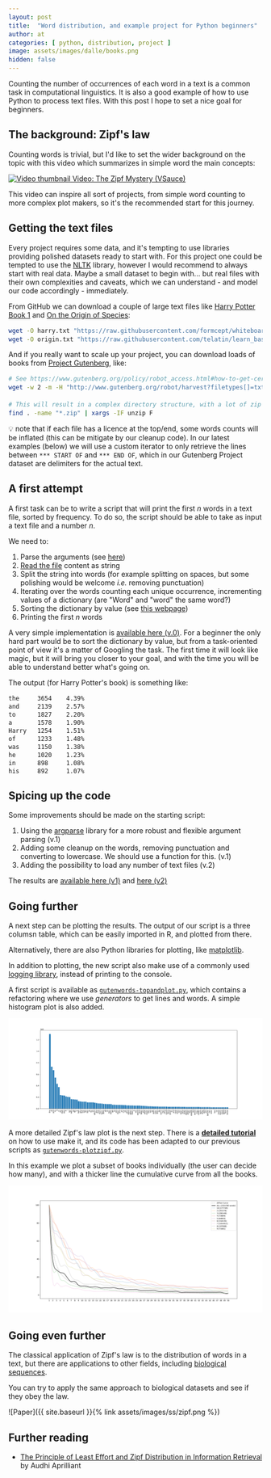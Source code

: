 ```yaml
---
layout: post
title:  "Word distribution, and example project for Python beginners"
author: at
categories: [ python, distribution, project ]
image: assets/images/dalle/books.png
hidden: false
---
```


Counting the number of occurrences of each word in a text is a common task in computational linguistics. 
It is also a good example of how to use Python to process text files. 
With this post I hope to set a nice goal for beginners.


## The background: Zipf's law

Counting words is trivial, but I'd like to set the wider background on the topic
with this video which summarizes in simple word the main concepts:

[![Video thumbnail](https://img.youtube.com/vi/fCn8zs912OE/3.jpg) Video: The Zipf Mystery (VSauce) ](https://www.youtube.com/watch?v=fCn8zs912OE")

This video can inspire all sort of projects, from simple word counting to more complex plot makers, so it's the
recommended start for this journey.

## Getting the text files

Every project requires some data, and it's tempting to use libraries providing polished datasets ready to start with.
For this project one could be tempted to use the [NLTK](https://www.nltk.org/api/nltk.corpus.html) library, however
I would recommend to always start with real data. Maybe a small dataset to begin with... but real files with their 
own complexities and caveats, which we can understand - and model our code accordingly - immediately.


From GitHub we can download a couple of large text files like [Harry Potter Book 1](https://raw.githubusercontent.com/formcept/whiteboard/master/nbviewer/notebooks/data/harrypotter/Book%201%20-%20The%20Philosopher's%20Stone.txt") and [On the Origin of Species](https://www.gutenberg.org/ebooks/1228):

```bash
wget -O harry.txt "https://raw.githubusercontent.com/formcept/whiteboard/master/nbviewer/notebooks/data/harrypotter/Book%201%20-%20The%20Philosopher's%20Stone.txt"
wget -O origin.txt "https://raw.githubusercontent.com/telatin/learn_bash/master/files/origin.txt"
```

And if you really want to scale up your project, you can download loads of books from [Project Gutenberg](https://www.gutenberg.org/), like:

```bash
# See https://www.gutenberg.org/policy/robot_access.html#how-to-get-certain-ebook-files
wget -w 2 -m -H "http://www.gutenberg.org/robot/harvest?filetypes[]=txt&langs[]=en"

# This will result in a complex directory structure, with a lot of zip files, which we can unpack with:
find . -name "*.zip" | xargs -IF unzip F
```

:bulb: note that if each file has a licence at the top/end, some words counts will be inflated (this can be
mitigate by our cleanup code). In our latest examples (below) we will use a custom iterator to only retrieve
the lines between `*** START OF` and `*** END OF`, which in our Gutenberg Project dataset are delimiters for the
actual text.

## A first attempt

A first task can be to write a script that will print the first *n* words in a text file, sorted by frequency.
To do so, the script should be able to take as input a text file and a number *n*.

We need to:

1. Parse the arguments (see [here](https://realpython.com/lessons/sysargv-in-depth/))
2. [Read the file](https://realpython.com/read-write-files-python/) content as string
3. Split the string into words (for example splitting on spaces, but some polishing would be welcome *i.e.* removing punctuation)
4. Iterating over the words counting each unique occurrence, incrementing values of a dictionary (are "Word" and "word" the same word?)
5. Sorting the dictionary by value (see [this webpage](https://realpython.com/sort-python-dictionary/))
6. Printing the first *n* words

A very simple implementation is [available here (v.0)](https://github.com/telatin/learn_bash/blob/master/scripts/gutenwords_0.py).
For a beginner the only hard part would be to sort the dictionary by value, but from a task-oriented point of view
it's a matter of Googling the task. The first time it will look like magic, but it will bring you closer to your goal,
and with the time you will be able to understand better what's going on.

The output (for Harry Potter's book) is something like:

```text
the     3654    4.39%
and     2139    2.57%
to      1827    2.20%
a       1578    1.90%
Harry   1254    1.51%
of      1233    1.48%
was     1150    1.38%
he      1020    1.23%
in      898     1.08%
his     892     1.07%
```

## Spicing up the code

Some improvements should be made on the starting script:

1. Using the [argparse](https://docs.python.org/3/howto/argparse.html) library for a more robust and flexible argument parsing (v.1)
2. Adding some cleanup on the words, removing punctuation and converting to lowercase. We should use a function for this. (v.1)
3. Adding the possibility to load any number of text files (v.2)

The results are [available here (v1)](https://github.com/telatin/learn_bash/blob/master/scripts/gutenwords_1.py) and [here (v2)](https://github.com/telatin/learn_bash/blob/master/scripts/gutenwords_2.py)

## Going further

A next step can be plotting the results. The output of our script is a three columsn table, which can be 
easily imported in R, and plotted from there.

Alternatively, there are also Python libraries for plotting, like [matplotlib](https://matplotlib.org/).

In addition to plotting, the new script also make use of a commonly used [logging library](https://docs.python.org/3/howto/logging.html), instead of printing to the console.

A first script is available as
[`gutenwords-topandplot.py`](https://github.com/telatin/learn_bash/blob/master/scripts/gutenwords-topandplot.py),
which contains a refactoring where we use *generators* to get lines and words. 
A simple histogram plot is also added.

![Example plot: histogram](https://raw.githubusercontent.com/telatin/learn_bash/master/files/gutenberg-freq.png)

A more detailed Zipf's law plot is the next step.
There is a **[detailed tutorial](https://www.thepythoncode.com/article/plot-zipfs-law-using-matplotlib-python)**
on how to use make it, and its code has been adapted to our previous scripts as
[`gutenwords-plotzipf.py`](https://github.com/telatin/learn_bash/blob/master/scripts/gutenwords-plotzipf.py).

In this example we plot a subset of books individually (the user can decide how many), and with a thicker line
the cumulative curve from all the books.

![Example plot](https://raw.githubusercontent.com/telatin/learn_bash/master/files/gutenberg-plot.png)

## Going even further

The classical application of Zipf's law is to the distribution of words in a text, but there are applications to
other fields, including [biological sequences](https://pubmed.ncbi.nlm.nih.gov/?term=%22Zipf+law%22+AND+protein).

You can try to apply the same approach to biological datasets and see if they obey the law.

![Paper]({{ site.baseurl }}{% link assets/images/ss/zipf.png %})

## Further reading

* [The Principle of Least Effort and Zipf Distribution in Information Retrieval](https://medium.com/geekculture/the-principle-of-least-effort-and-zipf-distribution-in-information-retrieval-a7199d68465f) by Audhi Aprilliant